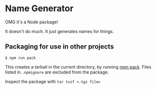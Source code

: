 # Name Generator

OMG it's a Node package!

It doesn't do much.  It just generates names for things.


## Packaging for use in other projects

    $ npm run pack

This creates a tarball in the current directory, by running [npm pack][npm-pack].
Files listed in `.npmignore` are excluded from the package.

Inspect the package with `tar tvzf <.tgz file>`

[npm-pack]: https://docs.npmjs.com/cli/pack

